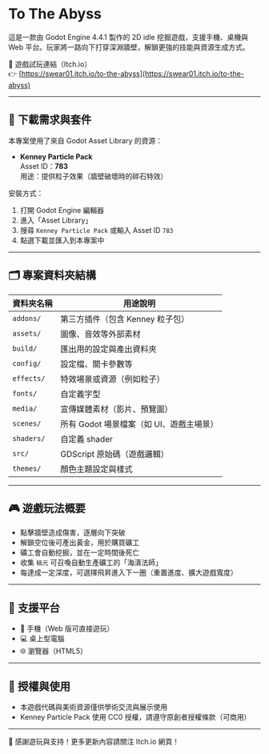 # To The Abyss

這是一款由 Godot Engine 4.4.1 製作的 2D idle 挖掘遊戲，支援手機、桌機與 Web 平台。玩家將一路向下打穿深淵牆壁，解鎖更強的技能與資源生成方式。

🔗 遊戲試玩連結（Itch.io）  
👉 [https://swear01.itch.io/to-the-abyss](https://swear01.itch.io/to-the-abyss)

---

## 🧩 下載需求與套件

本專案使用了來自 Godot Asset Library 的資源：

- **Kenney Particle Pack**  
  Asset ID：**783**  
  用途：提供粒子效果（牆壁破壞時的碎石特效）

安裝方式：
1. 打開 Godot Engine 編輯器
2. 進入「Asset Library」
3. 搜尋 `Kenney Particle Pack` 或輸入 Asset ID `783`
4. 點選下載並匯入到本專案中

---

## 🗂️ 專案資料夾結構

| 資料夾名稱 | 用途說明 |
|------------|----------|
| `addons/`     | 第三方插件（包含 Kenney 粒子包） |
| `assets/`     | 圖像、音效等外部素材 |
| `build/`      | 匯出用的設定與產出資料夾 |
| `config/`     | 設定檔、關卡參數等 |
| `effects/`    | 特效場景或資源（例如粒子） |
| `fonts/`      | 自定義字型 |
| `media/`      | 宣傳媒體素材（影片、預覽圖） |
| `scenes/`     | 所有 Godot 場景檔案（如 UI、遊戲主場景） |
| `shaders/`    | 自定義 shader |
| `src/`        | GDScript 原始碼（遊戲邏輯） |
| `themes/`     | 顏色主題設定與樣式 |

---

## 🎮 遊戲玩法概要

- 點擊牆壁造成傷害，逐層向下突破
- 解鎖空位後可產出黃金，用於購買礦工
- 礦工會自動挖掘，並在一定時間後死亡
- 收集 `稿元` 可召喚自動生產礦工的「海濤法師」
- 每達成一定深度，可選擇飛昇進入下一圈（重置進度、擴大遊戲寬度）

---

## 📱 支援平台

- 📱 手機（Web 版可直接遊玩）
- 💻 桌上型電腦
- 🌐 瀏覽器（HTML5）

---

## 📜 授權與使用

- 本遊戲代碼與美術資源僅供學術交流與展示使用
- Kenney Particle Pack 使用 CC0 授權，請遵守原創者授權條款（可商用）

---

🎉 感謝遊玩與支持！更多更新內容請關注 Itch.io 網頁！
